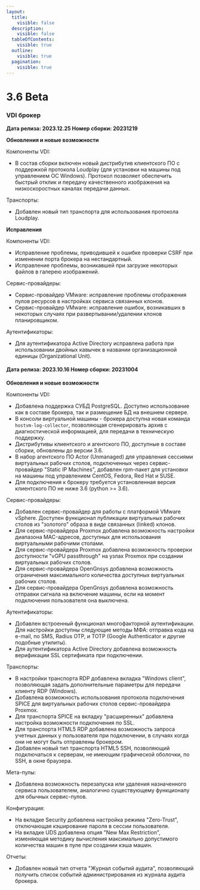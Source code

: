 ```yaml
---
layout:
  title:
    visible: false
  description:
    visible: false
  tableOfContents:
    visible: true
  outline:
    visible: true
  pagination:
    visible: true
---
```


# 3.6 Beta

### VDI брокер

**Дата релиза: 2023.12.25 Номер сборки: 20231219**

**Обновления и новые возможности**

Компоненты VDI:

* В состав сборки включен новый дистрибутив клиентского ПО с поддержкой протокола Loudplay (для установки на машины под управлением ОС Windows). Протокол позволяет обеспечить быстрый отклик и передачу качественного изображения на низкоскоростных каналах передачи данных.

Транспорты:

* Добавлен новый тип транспорта для использования протокола Loudplay.

**Исправления**

Компоненты VDI:

* Исправление проблемы, приводившей к ошибке проверки CSRF при изменении порта брокера на нестандартный.
* Исправление проблемы, возникавшей при загрузке некоторых файлов в галерею изображений.

Сервис-провайдеры:

* Сервис-провайдер VMware: исправление проблемы отображения пулов ресурсов в настройках сервиса связанных клонов.
* Сервис-провайдер VMware: исправление ошибок, возникавших в некоторых случаях при развертывании/удалении клонов планировщиком.

Аутентификаторы:

* Для аутентификатора Active Directory исправлена работа при использовании двойных кавычек в названии организационной единицы (Organizational Unit).

#### **Дата релиза: 2023.10.16 Номер сборки: 20231004** <a href="#20231004" id="20231004"></a>

**Обновления и новые возможности**

Компоненты VDI:

* Добавлена поддержка СУБД PostgreSQL. Доступно использование как в составе брокера, так и размещение БД на внешнем сервере.
* В консоли виртуальной машины - брокера доступна новая команда `hostvm-log-collector`, позволяющая сгенерировать архив с диагностической информацией, для передачи в техническую поддержку.
* Дистрибутивы клиентского и агентского ПО, доступные в составе сборки, обновлены до версии 3.6.
* В набор агентского ПО Actor (Unmanaged) для управления сессиями виртуальных рабочих столов, подключенных через сервис-провайдер "Static IP Machines", добавлен rpm-пакет для установки на машины под управлением CentOS, Fedora, Red Hat и SUSE.
* Для подключения к брокеру требуется установленная версия клиентского ПО не ниже 3.6 (python >= 3.6).

Сервис-провайдеры:

* Добавлен сервис-провайдер для работы с платформой VMware vSphere. Доступен функционал публикации виртуальных рабочих столов из "золотого" образа в виде связанных (linked) клонов.
* Для сервис-провайдера Proxmox добавлена возможность настройки диапазона MAC-адресов, доступных для использования виртуальными рабочими столами.
* Для сервис-провайдера Proxmox добавлена возможность проверки доступности "vGPU passthrough" на узлах Proxmox при создании виртуальных рабочих столов.
* Для сервис-провайдера OpenGnsys добавлена возможность ограничения максимального количества доступных виртуальных рабочих столов.
* Для сервис-провайдера OpenGnsys добавлена возможность отправки сигнала на включение машины, если на момент подключения пользователя она выключена.

Аутентификаторы:

* Добавлен встроенный функционал многофакторной аутентификации. Для настройки доступны следующие методы МФА: отправка кода на e-mail, по SMS, Radius OTP, и TOTP (Google Authenticator и другие подобные утилиты).
* Для аутентификатора Active Directory добавлена возможность верификации SSL сертификата при подключении.

Транспорты:

* В настройки транспорта RDP добавлена вкладка "Windows client", позволяющая задать дополнительные параметры для передачи клиенту RDP (Windows).
* Добавлена возможность использования протокола подключения SPICE для виртуальных рабочих столов сервис-провайдера Proxmox.
* Для транспорта SPICE на вкладку "расширенных" добавлена настройка возможности подключения по SSL.
* Для транспорта HTML5 RDP добавлена возможность запроса учетных данных у пользователя при подключении, в случаях когда они не могут быть отправлены брокером.
* Добавлен новый тип транспорта HTML5 SSH, позволяющий подключаться к серверам, не имеющим графической оболочки, по SSH, в окне браузера.

Мета-пулы:

* Добавлена возможность перезапуска или удаления назначенного сервиса пользователем, аналогично существующему функционалу для обычных сервис-пулов.

Конфигурация:

* На вкладке Security добавлена настройка режима "Zero-Trust", отключающая кэширование пароля в сессии пользователя.
* На вкладке UDS добавлена опция "New Max Restriction", изменяющая методику вычисления максимально допустимого количества машин в пуле при создании кэша машин.

Отчеты:

* Добавлен новый тип отчета "Журнал событий аудита", позволяющий получить список событий администрирования из журнала аудита брокера.

